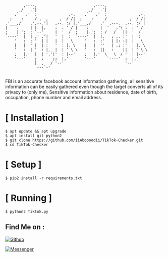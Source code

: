 

```


        ,----,                         ,----,                   
      ,/   .`|                       ,/   .`|                   
    ,`   .'  :              ,-.    ,`   .'  :              ,-.  
  ;    ;     / ,--,     ,--/ /|  ;    ;     /          ,--/ /|  
.'___,/    ,',--.'|   ,--. :/ |.'___,/    ,'  ,---.  ,--. :/ |  
|    :     | |  |,    :  : ' / |    :     |  '   ,'\ :  : ' /   
;    |.';  ; `--'_    |  '  /  ;    |.';  ; /   /   ||  '  /    
`----'  |  | ,' ,'|   '  |  :  `----'  |  |.   ; ,. :'  |  :    
    '   :  ; '  | |   |  |   \     '   :  ;'   | |: :|  |   \   
    |   |  ' |  | :   '  : |. \    |   |  ''   | .; :'  : |. \  
    '   :  | '  : |__ |  | ' \ \   '   :  ||   :    ||  | ' \ \ 
    ;   |.'  |  | '.'|'  : |--'    ;   |.'  \   \  / '  : |--'  
    '---'    ;  :    ;;  |,'       '---'     `----'  ;  |,'     
             |  ,   / '--'                           '--'       
              ---`-'                                            
                                                                

```
FBI is an accurate facebook account information gathering, all sensitive information can be easily gathered even though the target converts all of its privacy to (only me), Sensitive information about residence, date of birth, occupation, phone number and email address.



# [ Installation ]
```
$ apt update && apt upgrade
$ apt install git python2
$ git clone https://github.com/iiAboooodii/TikTok-Checker.git
$ cd TikTok-Checker
```

# [ Setup ]
```
$ pip2 install -r requirements.txt
```
# [ Running ]
```
$ python2 Tiktok.py
```


## Find Me on :

[![Github](https://img.shields.io/badge/Github-0Riddle0-green?style=for-the-badge&logo=github)](https://github.com/iiAboooodii)

[![Messenger](https://img.shields.io/badge/Chat-Messenger-blue?style=for-the-badge&logo=messenger)](https://m.me/xiAbooD)



